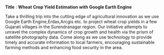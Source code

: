 **Title** : **Wheat Crop Yield Estimation with Google Earth Engine**

Take a thrilling trip into the cutting edge of agricultural innovation as we use Google Earth Engine,Erdas,Arcgis etc. to project wheat crop yields in a few Gujarati villages in the Surendranagar region. Our initiative attempts to unravel the complex dynamics of crop growth and health via the prism of satellite photography data. Come along as we use technology to provide timely and accurate information to local farmers, encouraging sustainable farming methods and enhancing food security in the area.
